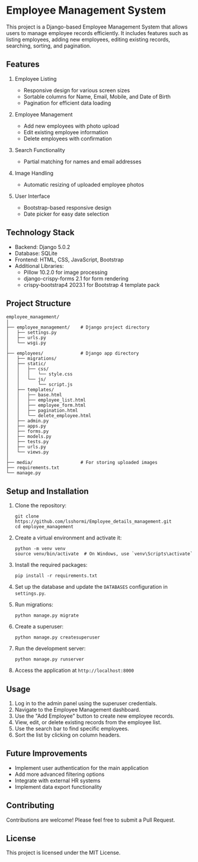 # Employee Management System

This project is a Django-based Employee Management System that allows users to manage employee records efficiently. It includes features such as listing employees, adding new employees, editing existing records, searching, sorting, and pagination.

## Features

1. Employee Listing
   - Responsive design for various screen sizes
   - Sortable columns for Name, Email, Mobile, and Date of Birth
   - Pagination for efficient data loading

2. Employee Management
   - Add new employees with photo upload
   - Edit existing employee information
   - Delete employees with confirmation

3. Search Functionality
   - Partial matching for names and email addresses

4. Image Handling
   - Automatic resizing of uploaded employee photos

5. User Interface
   - Bootstrap-based responsive design
   - Date picker for easy date selection

## Technology Stack

- Backend: Django 5.0.2
- Database: SQLite
- Frontend: HTML, CSS, JavaScript, Bootstrap
- Additional Libraries:
  - Pillow 10.2.0 for image processing
  - django-crispy-forms 2.1 for form rendering
  - crispy-bootstrap4 2023.1 for Bootstrap 4 template pack

## Project Structure

```
employee_management/
│
├── employee_management/    # Django project directory
│   ├── settings.py
│   ├── urls.py
│   └── wsgi.py
│
├── employees/              # Django app directory
│   ├── migrations/
│   ├── static/
│   │   ├── css/
│   │   │   └── style.css
│   │   └── js/
│   │       └── script.js
│   ├── templates/
│   │   ├── base.html
│   │   ├── employee_list.html
│   │   ├── employee_form.html
│   │   ├── pagination.html
│   │   └── delete_employee.html
│   ├── admin.py
│   ├── apps.py
│   ├── forms.py
│   ├── models.py
│   ├── tests.py
│   ├── urls.py
│   └── views.py
│
├── media/                  # For storing uploaded images
├── requirements.txt
└── manage.py
```

## Setup and Installation

1. Clone the repository:
   ```
   git clone https://github.com/lsshormi/Employee_details_management.git
   cd employee_management
   ```

2. Create a virtual environment and activate it:
   ```
   python -m venv venv
   source venv/bin/activate  # On Windows, use `venv\Scripts\activate`
   ```

3. Install the required packages:
   ```
   pip install -r requirements.txt
   ```

4. Set up the database and update the `DATABASES` configuration in `settings.py`.

5. Run migrations:
   ```
   python manage.py migrate
   ```

6. Create a superuser:
   ```
   python manage.py createsuperuser
   ```

7. Run the development server:
   ```
   python manage.py runserver
   ```

8. Access the application at `http://localhost:8000`

## Usage

1. Log in to the admin panel using the superuser credentials.
2. Navigate to the Employee Management dashboard.
3. Use the "Add Employee" button to create new employee records.
4. View, edit, or delete existing records from the employee list.
5. Use the search bar to find specific employees.
6. Sort the list by clicking on column headers.

## Future Improvements

- Implement user authentication for the main application
- Add more advanced filtering options
- Integrate with external HR systems
- Implement data export functionality

## Contributing

Contributions are welcome! Please feel free to submit a Pull Request.

## License

This project is licensed under the MIT License.
